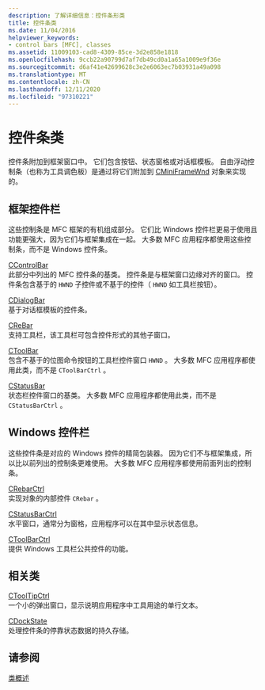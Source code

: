 ```yaml
---
description: 了解详细信息：控件条形类
title: 控件条类
ms.date: 11/04/2016
helpviewer_keywords:
- control bars [MFC], classes
ms.assetid: 11009103-cad8-4309-85ce-3d2e858e1818
ms.openlocfilehash: 9ccb22a90799d7af7db49cd0a1a65a1009e9f36e
ms.sourcegitcommit: d6af41e42699628c3e2e6063ec7b03931a49a098
ms.translationtype: MT
ms.contentlocale: zh-CN
ms.lasthandoff: 12/11/2020
ms.locfileid: "97310221"
---
```

# <a name="control-bar-classes"></a>控件条类

控件条附加到框架窗口中。 它们包含按钮、状态窗格或对话框模板。 自由浮动控制条（也称为工具调色板）是通过将它们附加到 [CMiniFrameWnd](reference/cminiframewnd-class.md) 对象来实现的。

## <a name="framework-control-bars"></a>框架控件栏

这些控制条是 MFC 框架的有机组成部分。 它们比 Windows 控件栏更易于使用且功能更强大，因为它们与框架集成在一起。 大多数 MFC 应用程序都使用这些控制条，而不是 Windows 控件条。

[CControlBar](reference/ccontrolbar-class.md)<br/>
此部分中列出的 MFC 控件条的基类。 控件条是与框架窗口边缘对齐的窗口。 控件条包含基于的 `HWND` 子控件或不基于的控件（ `HWND` 如工具栏按钮）。

[CDialogBar](reference/cdialogbar-class.md)<br/>
基于对话框模板的控件条。

[CReBar](reference/crebar-class.md)<br/>
支持工具栏，该工具栏可包含控件形式的其他子窗口。

[CToolBar](reference/ctoolbar-class.md)<br/>
包含不基于的位图命令按钮的工具栏控件窗口 `HWND` 。 大多数 MFC 应用程序都使用此类，而不是 `CToolBarCtrl` 。

[CStatusBar](reference/cstatusbar-class.md)<br/>
状态栏控件窗口的基类。 大多数 MFC 应用程序都使用此类，而不是 `CStatusBarCtrl` 。

## <a name="windows-control-bars"></a>Windows 控件栏

这些控件条是对应的 Windows 控件的精简包装器。 因为它们不与框架集成，所以比以前列出的控制条更难使用。 大多数 MFC 应用程序都使用前面列出的控制条。

[CRebarCtrl](reference/crebarctrl-class.md)<br/>
实现对象的内部控件 `CRebar` 。

[CStatusBarCtrl](reference/cstatusbarctrl-class.md)<br/>
水平窗口，通常分为窗格，应用程序可以在其中显示状态信息。

[CToolBarCtrl](reference/ctoolbarctrl-class.md)<br/>
提供 Windows 工具栏公共控件的功能。

## <a name="related-classes"></a>相关类

[CToolTipCtrl](reference/ctooltipctrl-class.md)<br/>
一个小的弹出窗口，显示说明应用程序中工具用途的单行文本。

[CDockState](reference/cdockstate-class.md)<br/>
处理控件条的停靠状态数据的持久存储。

## <a name="see-also"></a>请参阅

[类概述](class-library-overview.md)
